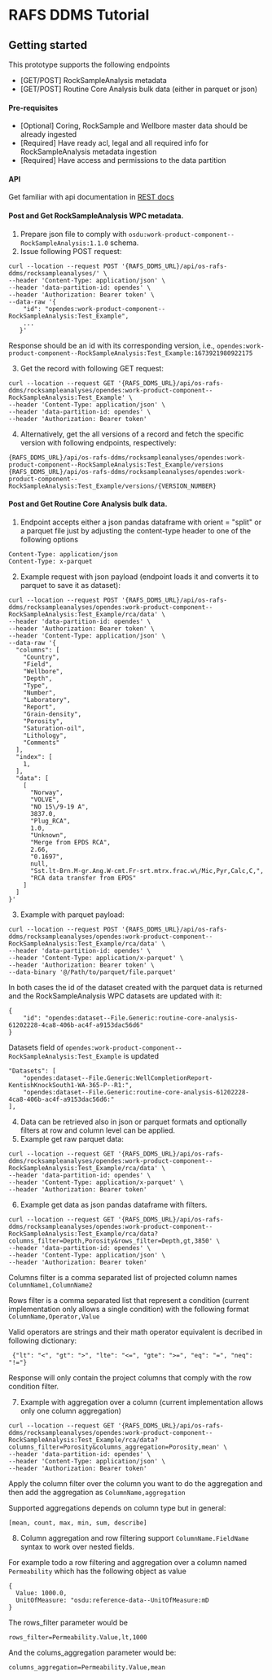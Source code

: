 # RAFS DDMS Tutorial

## Getting started
This prototype supports the following endpoints
- [GET/POST] RockSampleAnalysis metadata
- [GET/POST] Routine Core Analysis bulk data (either in parquet or json)

#### Pre-requisites
- [Optional] Coring, RockSample and Wellbore master data should be already ingested
- [Required] Have ready acl, legal and all required info for RockSampleAnalysis metadata ingestion
- [Required] Have access and permissions to the data partition 


#### API
Get familiar with api documentation in [REST docs](../spec/openapi.json)

#### Post and Get RockSampleAnalysis WPC metadata.
1. Prepare json file to comply with ```osdu:work-product-component--RockSampleAnalysis:1.1.0``` schema.
2. Issue following POST request:
```
curl --location --request POST '{RAFS_DDMS_URL}/api/os-rafs-ddms/rocksampleanalyses/' \
--header 'Content-Type: application/json' \
--header 'data-partition-id: opendes' \
--header 'Authorization: Bearer token' \
--data-raw '{
    "id": "opendes:work-product-component--RockSampleAnalysis:Test_Example",
    ...
   }'
```
Response should be an id with its corresponding version, i.e.,  ```opendes:work-product-component--RockSampleAnalysis:Test_Example:1673921980922175```

3. Get the record with following GET request:
```
curl --location --request GET '{RAFS_DDMS_URL}/api/os-rafs-ddms/rocksampleanalyses/opendes:work-product-component--RockSampleAnalysis:Test_Example' \
--header 'Content-Type: application/json' \
--header 'data-partition-id: opendes' \
--header 'Authorization: Bearer token'
```
4. Alternatively, get the all versions of a record and fetch the specific version with following endpoints, respectively:
```
{RAFS_DDMS_URL}/api/os-rafs-ddms/rocksampleanalyses/opendes:work-product-component--RockSampleAnalysis:Test_Example/versions
{RAFS_DDMS_URL}/api/os-rafs-ddms/rocksampleanalyses/opendes:work-product-component--RockSampleAnalysis:Test_Example/versions/{VERSION_NUMBER}
```

#### Post and Get Routine Core Analysis bulk data.
1. Endpoint accepts either a json pandas dataframe with orient = "split" or a parquet file just by adjusting the content-type header to one of the following options
```
Content-Type: application/json
Content-Type: x-parquet
```
2. Example request with json payload (endpoint loads it and converts it to parquet to save it as dataset):
```
curl --location --request POST '{RAFS_DDMS_URL}/api/os-rafs-ddms/rocksampleanalyses/opendes:work-product-component--RockSampleAnalysis:Test_Example/rca/data' \
--header 'data-partition-id: opendes' \
--header 'Authorization: Bearer token' \
--header 'Content-Type: application/json' \
--data-raw '{
  "columns": [
    "Country",
    "Field",
    "Wellbore",
    "Depth",
    "Type",
    "Number",
    "Laboratory",
    "Report",
    "Grain-density",
    "Porosity",
    "Saturation-oil",
    "Lithology",
    "Comments"
  ],
  "index": [
    1,
  ],
  "data": [
    [
      "Norway",
      "VOLVE",
      "NO 15\/9-19 A",
      3837.0,
      "Plug_RCA",
      1.0,
      "Unknown",
      "Merge from EPDS RCA",
      2.66,
      "0.1697",
      null,
      "Sst.lt-Brn.M-gr.Ang.W-cmt.Fr-srt.mtrx.frac.w\/Mic,Pyr,Calc,C,",
      "RCA data transfer from EPDS"
    ]
  ]
}'
```
3. Example with parquet payload:
```
curl --location --request POST '{RAFS_DDMS_URL}/api/os-rafs-ddms/rocksampleanalyses/opendes:work-product-component--RockSampleAnalysis:Test_Example/rca/data' \
--header 'data-partition-id: opendes' \
--header 'Content-Type: application/x-parquet' \
--header 'Authorization: Bearer token' \
--data-binary '@/Path/to/parquet/file.parquet'
```
In both cases the id of the dataset created with the parquet data is returned and the RockSampleAnalysis WPC datasets are updated with it:
```
{
    "id": "opendes:dataset--File.Generic:routine-core-analysis-61202228-4ca8-406b-ac4f-a9153dac56d6"
}
```
Datasets field of ```opendes:work-product-component--RockSampleAnalysis:Test_Example``` is updated
```
"Datasets": [
    "opendes:dataset--File.Generic:WellCompletionReport-KentishKnockSouth1-WA-365-P--R1:",
    "opendes:dataset--File.Generic:routine-core-analysis-61202228-4ca8-406b-ac4f-a9153dac56d6:"
],
```
4. Data can be retrieved also in json or parquet formats and optionally filters at row and column level can be applied.
5. Example get raw parquet data:
```
curl --location --request GET '{RAFS_DDMS_URL}/api/os-rafs-ddms/rocksampleanalyses/opendes:work-product-component--RockSampleAnalysis:Test_Example/rca/data' \
--header 'data-partition-id: opendes' \
--header 'Content-Type: application/x-parquet' \
--header 'Authorization: Bearer token'
```
6. Example get data as json pandas dataframe with filters.
```
curl --location --request GET '{RAFS_DDMS_URL}/api/os-rafs-ddms/rocksampleanalyses/opendes:work-product-component--RockSampleAnalysis:Test_Example/rca/data?columns_filter=Depth,Porosity&rows_filter=Depth,gt,3850' \
--header 'data-partition-id: opendes' \
--header 'Content-Type: application/json' \
--header 'Authorization: Bearer token'
```
Columns filter is a comma separated list of projected column names ```ColumnName1,ColumnName2```

Rows filter is a comma separated list that represent a condition (current implementation only allows a single condition) with the following format ```ColumnName,Operator,Value```

Valid operators are strings and their math operator equivalent is decribed in following dictionary:
```
 {"lt": "<", "gt": ">", "lte": "<=", "gte": ">=", "eq": "=", "neq": "!="}
```
Response will only contain the project columns that comply with the row condition filter.

7. Example with aggregation over a column (current implementation allows only one column aggregation)
```
curl --location --request GET '{RAFS_DDMS_URL}/api/os-rafs-ddms/rocksampleanalyses/opendes:work-product-component--RockSampleAnalysis:Test_Example/rca/data?columns_filter=Porosity&columns_aggregation=Porosity,mean' \
--header 'data-partition-id: opendes' \
--header 'Content-Type: application/json' \
--header 'Authorization: Bearer token'
```
Apply the column filter over the column you want to do the aggregation and then add the aggregation as ```ColumnName,aggregation```

Supported aggregations depends on column type but in general:
```
[mean, count, max, min, sum, describe]
```
8. Column aggregation and row filtering support ```ColumnName.FieldName``` syntax to work over nested fields.

For example todo a row filtering and aggregation over a column named ```Permeability``` which has the following object as value
```
{
  Value: 1000.0,
  UnitOfMeasure: "osdu:reference-data--UnitOfMeasure:mD
}
```
The rows_filter parameter would be
```
rows_filter=Permeability.Value,lt,1000
```

And the colums_aggregation parameter would be:
```
columns_aggregation=Permeability.Value,mean
```
